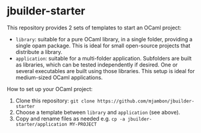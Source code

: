 # jbuilder-starter

This repository provides 2 sets of templates to start an OCaml project:

* `library`: suitable for a pure OCaml library, in a single folder,
   providing a single opam package. This is ideal for small open-source
   projects that distribute a library.
* `application`: suitable for a multi-folder application. Subfolders
  are built as libraries, which can be tested independently if desired.
  One or several executables are built using those libraries. This
  setup is ideal for medium-sized OCaml applications.

How to set up your OCaml project:

1. Clone this repository:
   `git clone https://github.com/mjambon/jbuilder-starter`
2. Choose a template between `library` and `application` (see
   above).
3. Copy and rename files as needed e.g.
   `cp -a jbuilder-starter/application MY-PROJECT`

